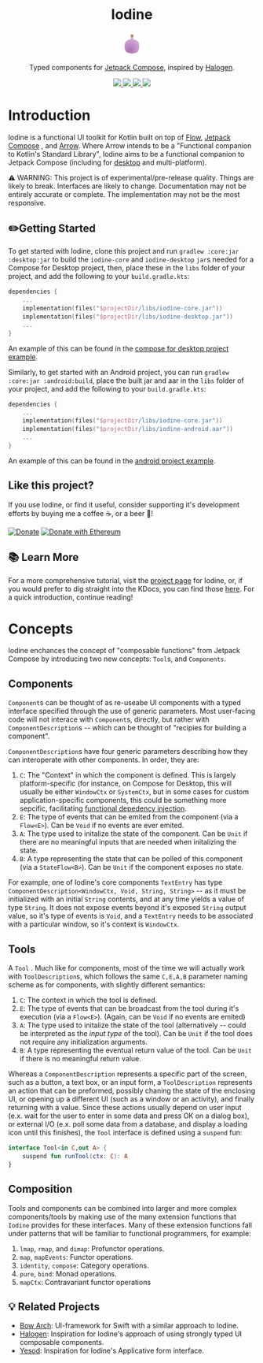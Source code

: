 <h1 align="center">Iodine</h1>
<p align="center">

  <img width=10% src="res/iodine.svg?token=AA7AHVO4G25UIIT3P6G6TIDAONGOE">
<p align="center">Typed components for <a href="https://developer.android.com/jetpack/compose">Jetpack Compose</a>, inspired by <a href="https://github.com/purescript-halogen/purescript-halogen">Halogen</a>.  </p> 
<p align="center">
  <a href="https://kotlinlang.org/">
    <img src="https://img.shields.io/badge/Language-Kotlin-blue">
  </a>
  <a href="https://github.com/Sintrastes/iodine/actions/workflows/ci.yml">
    <img src="https://github.com/sintrastes/iodine/workflows/CI/badge.svg">
  </a>
  <a href="https://sintrastes.github.io/iodine/docs/">
    <img src="https://github.com/sintrastes/iodine/workflows/DOCS/badge.svg">
  </a>
  <a href="https://github.com/Sintrastes/iodine/blob/main/LICENSE">
    <img src="https://img.shields.io/badge/License-MIT-blue">
  </a>
</p>


Introduction
============

Iodine is a functional UI toolkit for Kotlin built on top of [Flow](https://kotlinlang.org/docs/flow.html), [Jetpack Compose](https://developer.android.com/jetpack/compose) , and [Arrow](https://arrow-kt.io/). Where Arrow intends to be a "Functional companion to Kotlin's Standard Library", Iodine aims to be a functional companion to Jetpack Compose (including for [desktop](https://github.com/JetBrains/compose-jb) and multi-platform). 

⚠️ WARNING: This project is of experimental/pre-release quality. Things are likely to break. 
 Interfaces are likely to change. Documentation may not be entirely accurate or complete. 
 The implementation may not be the most responsive. 

✏️Getting Started
--------------------

To get started with Iodine, clone this project and run `gradlew :core:jar :desktop:jar` 
 to build the `iodine-core` and `iodine-desktop` `jar`s needed for a Compose for Desktop 
 project, then, place these in the `libs` folder of your project, and add the following 
 to your `build.gradle.kts`:

```kotlin
dependencies {
    ...
    implementation(files("$projectDir/libs/iodine-core.jar"))
    implementation(files("$projectDir/libs/iodine-desktop.jar"))
    ...
}
```

An example of this can be found in the [compose for desktop project example](examples/desktop_example).

Similarly, to get started with an Android project, you can run `gradlew :core:jar :android:build`,
 place the built jar and aar in the `libs` folder of your project, and add the following
to your `build.gradle.kts`:

```kotlin
dependencies {
    ...
    implementation(files("$projectDir/libs/iodine-core.jar"))
    implementation(files("$projectDir/libs/iodine-android.aar"))
    ...
}
```

An example of this can be found in the [android project example](examples/IodineAndroidApp).

Like this project?
------------------

If you use Iodine, or find it useful, consider supporting it's development efforts by buying me a coffee ☕, or a beer 🍺!

[![Donate](https://img.shields.io/badge/Donate-PayPal-green.svg)](https://www.paypal.com/donate?business=45F7QR92B4XUY&no_recurring=0&currency_code=USD)
[![Donate with Ethereum](https://en.cryptobadges.io/badge/micro/0x61531fCA114507138ebefc74Db5C152845b77Cad)](https://en.cryptobadges.io/donate/0x61531fCA114507138ebefc74Db5C152845b77Cad)

📚 Learn More
-------------

For a more comprehensive tutorial, visit the [project page](https://sintrastes.github.io/iodine/) for Iodine,
 or, if you would prefer to dig straight into the KDocs, you can find those [here](https://sintrastes.github.io/iodine/docs/). For a quick introduction, continue reading!

Concepts
=========

Iodine enchances the concept of "composable functions" from Jetpack Compose by introducing two new concepts: `Tool`s, and `Components`.

Components
----------

`Component`s can be thought of as re-useabe UI components with a typed interface specified through the use of generic parameters. Most user-facing code will not interace with `Component`s, directly, but rather with `ComponentDescription`s -- which can be thought of "recipies for building a component".

`ComponentDescription`s have four generic parameters describing how they can interoperate with other components. In order, they are: 

  1. `C`: The "Context" in which the component is defined. This is largely platform-specific (for instance, on Compose for Desktop, this will usually be either `WindowCtx` or `SystemCtx`, but in some cases for custom application-specific components, this could be something more sepcific, facilitating [functional depedency injection](https://arrow-kt.io/docs/0.10/patterns/dependency_injection/).
  2. `E`: The type of events that can be emited from the component (via a `Flow<E>`). Can be `Void` if no events are ever emited.
  3. `A`: The type used to initalize the state of the component. Can be `Unit` if there are no meaningful inputs that are needed when initalizing the state.
  4. `B`: A type representing the state that can be polled of this component (via a `StateFlow<B>`). Can be `Unit` if the component exposes no state.

For example, one of Iodine's core components `TextEntry` has type `ComponentDescription<WindowCtx, Void, String, String>` -- as it must be initialized with an initial `String` contents, and at any time yields a value of type `String`. It does not expose events beyond it's exposed `String` output value, so it's type of events is `Void`, and a `TextEntry` needs to be associated with a particular window, so it's context is `WindowCtx`.

Tools
-----

A `Tool` . Much like for components, most of the time we will actually work with `ToolDescription`s, which follows the same `C,E,A,B` parameter naming scheme as for components, with slightly different semantics:

  1. `C`: The context in which the tool is defined. 
  2. `E`: The type of events that can be broadcast from the tool during it's execution (via a `Flow<E>`). (Again, can be `Void` if no events are emited)
  3. `A`: The type used to initalize the state of the tool (alternatively -- could be interpreted as the *input type* of the tool). Can be `Unit` if the tool does not require any initialization arguments.
  4. `B`: A type representing the eventual return value of the tool. Can be `Unit` if there is no meaningful return value.

Whereas a `ComponentDescription` represents a specific part of the screen, such as a button, a text box, or an input form, a `ToolDescription` represents an action that can be preformed, possibly chaning the state of the enclosing UI, or opening up a different UI (such as a window or an activity), and finally returning with a value. Since these actions usually depend on user input (e.x. wait for the user to enter in some data and press OK on a dialog box), or external I/O (e.x. poll some data from a database, and display a loading icon until this finishes), the `Tool` interface is defined using a `suspend` fun:

```kotlin
interface Tool<in C,out A> {
    suspend fun runTool(ctx: C): A
}
```

Composition
-----------

Tools and components can be combined into larger and more complex components/tools by making use of the many extension functions that `Iodine` provides for these interfaces. Many of these extension functions fall under patterns that will be familiar to functional programmers, for example:

  1. `lmap`, `rmap`, and `dimap`: Profunctor operations.
  2. `map`, `mapEvents`: Functor operations.
  3. `identity`, `compose`: Category operations. 
  4. `pure`, `bind`: Monad operations.
  5. `mapCtx`: Contravariant functor operations

💡 Related Projects
-------------------

  * [Bow Arch](https://github.com/bow-swift/bow-arch): UI-framework for Swift with a similar approach to Iodine.
  * [Halogen](https://github.com/purescript-halogen/purescript-halogen): Inspiration for Iodine's approach of using strongly typed UI composable components.
  * [Yesod](https://www.yesodweb.com/): Inspiration for Iodine's Applicative form interface.
